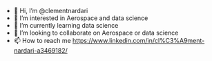 - 👋 Hi, I’m @clementnardari
- 👀 I’m interested in Aerospace and data science
- 🌱 I’m currently learning data science
- 💞️ I’m looking to collaborate on Aerospace or data science
- 📫 How to reach me https://www.linkedin.com/in/cl%C3%A9ment-nardari-a3469182/

<!---
clementnardari/clementnardari is a ✨ special ✨ repository because its `README.md` (this file) appears on your GitHub profile.
You can click the Preview link to take a look at your changes.
--->
